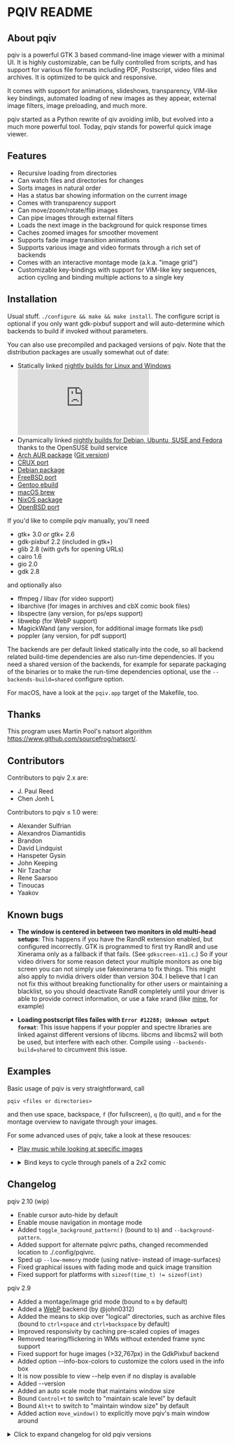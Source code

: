 PQIV README
===========

About pqiv
----------

pqiv is a powerful GTK 3 based command-line image viewer with a minimal UI. It
is highly customizable, can be fully controlled from scripts, and has support
for various file formats including PDF, Postscript, video files and archives.
It is optimized to be quick and responsive.

It comes with support for animations, slideshows, transparency, VIM-like key
bindings, automated loading of new images as they appear, external image
filters, image preloading, and much more.

pqiv started as a Python rewrite of qiv avoiding imlib, but evolved into a much
more powerful tool. Today, pqiv stands for powerful quick image viewer.

Features
--------

 * Recursive loading from directories
 * Can watch files and directories for changes
 * Sorts images in natural order
 * Has a status bar showing information on the current image
 * Comes with transparency support
 * Can move/zoom/rotate/flip images
 * Can pipe images through external filters
 * Loads the next image in the background for quick response times
 * Caches zoomed images for smoother movement
 * Supports fade image transition animations
 * Supports various image and video formats through a rich set of backends
 * Comes with an interactive montage mode (a.k.a. "image grid")
 * Customizable key-bindings with support for VIM-like key sequences, action
   cycling and binding multiple actions to a single key

Installation
------------

Usual stuff. `./configure && make && make install`. The configure script is
optional if you only want gdk-pixbuf support and will auto-determine which
backends to build if invoked without parameters.

You can also use precompiled and packaged versions of pqiv. Note that the
distribution packages are usually somewhat out of date:

 * Statically linked
   [nightly builds for Linux and Windows](https://intern.pberndt.com/pqiv_builds/)
   ![Build status](https://intern.pberndt.com/pqiv_builds/ci.php)
 * Dynamically linked
   [nightly builds for Debian, Ubuntu, SUSE and Fedora](https://build.opensuse.org/package/show/home:phillipberndt/pqiv)
   thanks to the OpenSUSE build service
 * [Arch AUR package](https://aur.archlinux.org/packages/pqiv/)
   ([Git version](https://aur.archlinux.org/packages/pqiv-git/))
 * [CRUX port](https://crux.nu/portdb/?a=search&q=pqiv)
 * [Debian package](https://packages.debian.org/en/sid/pqiv)
 * [FreeBSD port](https://www.freshports.org/graphics/pqiv/)
 * [Gentoo ebuild](https://packages.gentoo.org/packages/media-gfx/pqiv)
 * [macOS brew](http://braumeister.org/formula/pqiv)
 * [NixOS package](https://github.com/NixOS/nixpkgs/blob/HEAD/pkgs/applications/graphics/pqiv/default.nix)
 * [OpenBSD port](http://cvsweb.openbsd.org/cgi-bin/cvsweb/ports/graphics/pqiv/)

If you'd like to compile pqiv manually, you'll need

 * gtk+ 3.0 *or* gtk+ 2.6
 * gdk-pixbuf 2.2 (included in gtk+)
 * glib 2.8 (with gvfs for opening URLs)
 * cairo 1.6
 * gio 2.0
 * gdk 2.8

and optionally also

 * ffmpeg / libav (for video support)
 * libarchive (for images in archives and cbX comic book files)
 * libspectre (any version, for ps/eps support)
 * libwebp (for WebP support)
 * MagickWand (any version, for additional image formats like psd)
 * poppler (any version, for pdf support)

The backends are per default linked statically into the code, so all backend
related build-time dependencies are also run-time dependencies. If you need a
shared version of the backends, for example for separate packaging of the
binaries or to make the run-time dependencies optional, use the
`--backends-build=shared` configure option.

For macOS, have a look at the `pqiv.app` target of the Makefile, too.

Thanks
------

This program uses Martin Pool's natsort algorithm
<https://www.github.com/sourcefrog/natsort/>.


Contributors
------------

Contributors to pqiv 2.x are:

 * J. Paul Reed
 * Chen Jonh L

Contributors to pqiv ≤ 1.0 were:

 * Alexander Sulfrian
 * Alexandros Diamantidis
 * Brandon
 * David Lindquist
 * Hanspeter Gysin
 * John Keeping
 * Nir Tzachar
 * Rene Saarsoo
 * Tinoucas
 * Yaakov

Known bugs
----------

* **The window is centered in between two monitors in old multi-head setups**:
  This happens if you have the RandR extension enabled, but configured
  incorrectly. GTK is programmed to first try RandR and use Xinerama only as
  a fallback if that fails. (See `gdkscreen-x11.c`.) So if your video drivers
  for some reason detect your multiple monitors as one big screen you can not
  simply use fakexinerama to fix things. This might also apply to nvidia drivers
  older than version 304. I believe that I can not fix this without breaking
  functionality for other users or maintaining a blacklist, so you should
  deactivate RandR completely until your driver is able to provide correct
  information, or use a fake xrand (like
  [mine](https://github.com/phillipberndt/fakexrandr), for example)

* **Loading postscript files failes with `Error #12288; Unknown output format`**:
  This issue happens if your poppler and spectre libraries are linked against
  different versions of libcms. libcms and libcms2 will both be used, but
  interfere with each other. Compile using `--backends-build=shared` to
  circumvent this issue.

Examples
--------

Basic usage of pqiv is very straightforward, call

    pqiv <files or directories>

and then use space, backspace, `f` (for fullscreen), `q` (to quit), and `m` for
the montage overview to navigate through your images.

For some advanced uses of pqiv, take a look at these resouces:

* [Play music while looking at specific images](https://github.com/phillipberndt/pqiv/issues/100#issuecomment-320651190)
* <details><summary>Bind keys to cycle through panels of a 2x2 comic</summary>

  Store this in your `.pqivrc`:
  ```
  # Bind c to act as if "#c1" was typed
  c { send_keys(#c1); }
  # If "#c1" is typed, shift the current image to it's north west corner, and
  # rebind "c" to act as if "#c2" was typed
  <numbersign>c1 { set_shift_align_corner(NW); bind_key(c { send_keys(#c2\); }); }
  # ..etc..
  <numbersign>c2 { set_shift_align_corner(NE); bind_key(c { send_keys(#c3\); }); }
  <numbersign>c3 { set_shift_align_corner(SW); bind_key(c { send_keys(#c4\); }); }
  # The last binding closes the cycle by rebinding "c" to act as if "#c1" was typed
  <numbersign>c4 { set_shift_align_corner(SE); bind_key(c { send_keys(#c1\); }); }
  ```

  </details>


Changelog
---------

pqiv 2.10 (wip)
 * Enable cursor auto-hide by default
 * Enable mouse navigation in montage mode
 * Added `toggle_background_pattern()` (bound to `b`) and
   `--background-pattern`.
 * Added support for alternate pqivrc paths, changed recommended location to
   ./.config/pqivrc.
 * Sped up `--low-memory` mode (using native- instead of image-surfaces)
 * Fixed graphical issues with fading mode and quick image transition
 * Fixed support for platforms with `sizeof(time_t) != sizeof(int)`

pqiv 2.9
 * Added a montage/image grid mode (bound to `m` by default)
 * Added a [WebP](https://developers.google.com/speed/webp/) backend
   (by @john0312)
 * Added the means to skip over "logical" directories, such as archive files
   (bound to `ctrl+space` and `ctrl+backspace` by default)
 * Improved responsivity by caching pre-scaled copies of images
 * Removed tearing/flickering in WMs without extended frame sync support
 * Fixed support for huge images (>32,767px) in the GdkPixbuf backend
 * Added option --info-box-colors to customize the colors used in the info box
 * It is now possible to view --help even if no display is available
 * Added --version
 * Added an auto scale mode that maintains window size
 * Bound `Control+t` to switch to "maintain scale level" by default
 * Bound `Alt+t` to switch to "maintain window size" by default
 * Added action `move_window()` to explicitly move pqiv's main window around

<details>
<summary>Click to expand changelog for old pqiv versions</summary>

pqiv 2.8.5
 * Fixed an issue where the checkerboard pattern sometimes was visible at image
   borders
 * Fixed image rotation in low-memory mode
 * Fix a memory leak (leaking a few bytes each time an image is drawn)
 * Correctly handle string arguments from the configuration file
 * Fix building with old glib versions that do not expose their x11 dependency
   in pkgconfig
 * Fix support for duplicate files in sorted mode
 * Fix MagickWand exit handler code

pqiv 2.8
 * Added option --allow-empty-window: Show pqiv even if no images can be loaded
 * Explicitly allow to load all files from a directory multiple times
 * Allow to use --libdir option in configure to override .so-files location
 * Fix shared-backend-pqiv in environments that compile with --enable-new-dtags
 * Enable the libav backend by default
 * Add option --disable-backends to disable backends at runtime

pqiv 2.7.4
 * Fix GTK 2 compilation
 * Fix backends list in configure script
 * Fix race condition upon reloading animations
 * Fix Ctrl-R default binding (move `goto_earlier_file()` to Ctrl-P)

pqiv 2.7
 * Fixed window decoration toggling with --transparent-background
 * Work around bug #67, poppler bug #96884
 * Added new action `set_interpolation_quality` to change interpolation/filter
   mode
 * pqiv now by default uses `nearest` interpolation for small images
 * Added actions and key bindings to control animation playback speed
 * Added a general archive backend for reading images from archives
 * Added a new action `goto_earlier_file()` to return to the image that was
   shown before the current one
 * Added a new action `set_cursor_auto_hide()` to automatically hide the pointer
   when it is not moved for some time
 * Support an `actions` section in the configuration file for default actions
 * Create and install a desktop file for pqiv during install
 * Disable GTK's transparent scaling on HiDpi monitors
 * New option --wait-for-images-to-appear to wait for images to appear if none
   are found

pqiv 2.6
 * Added --enforce-window-aspect-ratio
 * Do not enforce the aspect ratio of the window to match the image's by default

pqiv 2.5.1
 * Prevent a crash in --lazy-load mode if many images fail to load

pqiv 2.5
 * Added a configure option to build the backends as shared libraries
 * Added a configure option to remove unneeded/unwanted features
 * Added --watch-files to make the file-changed-on-disk action configurable
 * Added support for cbz/cbr/cbt/cb7 comic books
 * Key bindings are now configurable
 * Deprecated --keyboard-alias and --reverse-cursor-keys in favor of
   --bind-key.
 * Added --actions-from-stdin to make pqiv scriptable
 * Added --recreate-window to create a new window instead of resizing the
   old one, as a workaround for buggy window managers
 * Fixed crash on reloading of images created by pipe-command output

pqiv 2.4.1
 * Fix --end-of-files-action=quit if only one file is present
 * Fixed libav backend's pkg-config dependency list (by @onodera-punpun)
 * Enable image format support in the libav backend

pqiv 2.4
 * Added --sort-key=mtime to sort by modification time instead of file name
 * Delay the "Image is still loading" message for half a second to avoid
   flickering status messages
 * Remove the "Image is still loading" message if --hide-info-box is set
 * Added [libav](https://www.ffmpeg.org/) backend for video support
 * Added --end-of-files-action=action to allow users to control what happens
   once all images have been viewed
 * Fix various minor memory allocation issues / possible race conditions

pqiv 2.3.5
 * Fix parameters in pqivrc that are handled by a callback
 * Fix reference counting if an image fails to load
 * Properly reload multi-page files if they change on disk while being viewed
 * Properly handle if a user closes pqiv while the image loader is still active

pqiv 2.3
 * Refactored an abstraction layer around the image backend
 * Added optional support for PDF-files through
   [poppler](http://poppler.freedesktop.org/)
 * Added optional support for PS-files through
   [libspectre](http://www.freedesktop.org/wiki/Software/libspectre/)
 * Added optional support for more image formats through
   [ImageMagick's MagickWand](http://www.imagemagick.org/script/magick-wand.php)
 * Support for gtk+ 3.14
 * configure/Makefile updated to support (Free-)BSD
 * Added ctrl + space/backspace hotkey for jumping to the next/previous directory
 * Improved pqiv's reaction if a file is removed
 * gtk 3.16 deprecates `gdk_cursor_new`, replaced by a different function
 * Shuffle mode is now toggleable at run-time (using Ctrl-R)

pqiv 2.2
 * Accept URLs as command line arguments
 * Revived -r for reading additional files from stdin (by J.P. Reed)
 * Display the help message if invoked without parameters (by J.P. Reed)
 * Accept floating point slideshow intervals on the command line
 * Update the info box with the current numbers if (new) images are (un)loaded
 * Added --max-depth=n to limit how deep directories are searched
 * Added --browse to load, in addition to images from the command line, also
   all other images from the containing directories
 * Bugfix: Fixed handling of non-image command line arguments

pqiv 2.1
 * Support for watching directories for new files
 * Downstream Makefile fix: Included LDFLAGS (from Gentoo package, by Tim
   Harder), updated for clean builds on OpenBSD (by jca[at]wxcvbn[dot]org,
   reported by github user @clod89)
 * Also included CPPFLAGS, for completeness
 * Renamed '.qiv-select' directory to '.pqiv-select'
 * Added a certain level of autoconf compatibility to the configure script, for
   automated building
 * gtk 3.10 stock icon deprecation issue fixed
 * Reimplemented fading between images
 * Display the last image while the current image has not been loaded
 * Gave users the option to abort the loading of huge images
 * Respect --shuffle and --sort with --watch-directories, i.e. insert keeping
   order, not always at the end
 * New option --lazy-load to display the main window while still traversing
   paths, searching for images
 * New option --low-memory to disable memory hungry features
 * Detect nested symlinks without preventing users from loading the same image
   multiple times
 * Improved cross-compilation support with mingw64

pqiv 2.0
 * Complete rewrite from scratch
 * Based on GTK 3 and Cairo

pqiv ≤ 1.0
 * See the old GTK 2 release for information on that
   (in the **gtk2** branch on github)

pqiv ≤ 0.3
 * See the old python release for information on that
   (in the **python** branch on github)

</details>
